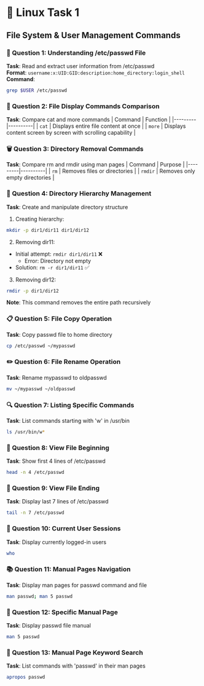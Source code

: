 # 🐧 Linux Task 1
## File System & User Management Commands

### 📁 Question 1: Understanding /etc/passwd File
**Task**: Read and extract user information from /etc/passwd  
**Format**: `username:x:UID:GID:description:home_directory:login_shell`  
**Command**:
```bash
grep $USER /etc/passwd
```

### 📄 Question 2: File Display Commands Comparison
**Task**: Compare cat and more commands
| Command | Function |
|---------|----------|
| `cat` | Displays entire file content at once |
| `more` | Displays content screen by screen with scrolling capability |

### 🗑️ Question 3: Directory Removal Commands
**Task**: Compare rm and rmdir using man pages
| Command | Purpose |
|---------|----------|
| `rm` | Removes files or directories  |
| `rmdir` | Removes only empty directories |

### 📂 Question 4: Directory Hierarchy Management
**Task**: Create and manipulate directory structure

1. Creating hierarchy:
```bash
mkdir -p dir1/dir11 dir1/dir12
```

2. Removing dir11:
- Initial attempt: `rmdir dir1/dir11` ❌
  - Error: Directory not empty
- Solution: `rm -r dir1/dir11` ✅

3. Removing dir12:
```bash
rmdir -p dir1/dir12
```
**Note**: This command removes the entire path recursively

### 📋 Question 5: File Copy Operation
**Task**: Copy passwd file to home directory
```bash
cp /etc/passwd ~/mypasswd
```

### ✏️ Question 6: File Rename Operation
**Task**: Rename mypasswd to oldpasswd
```bash
mv ~/mypasswd ~/oldpasswd
```

### 🔍 Question 7: Listing Specific Commands
**Task**: List commands starting with 'w' in /usr/bin
```bash
ls /usr/bin/w*
```

### 👀 Question 8: View File Beginning
**Task**: Show first 4 lines of /etc/passwd
```bash
head -n 4 /etc/passwd
```

### 📑 Question 9: View File Ending
**Task**: Display last 7 lines of /etc/passwd
```bash
tail -n 7 /etc/passwd
```

### 👥 Question 10: Current User Sessions
**Task**: Display currently logged-in users
```bash
who
```

### 📚 Question 11: Manual Pages Navigation
**Task**: Display man pages for passwd command and file
```bash
man passwd; man 5 passwd
```

### 📖 Question 12: Specific Manual Page
**Task**: Display passwd file manual
```bash
man 5 passwd
```

### 🔎 Question 13: Manual Page Keyword Search
**Task**: List commands with 'passwd' in their man pages
```bash
apropos passwd
```

